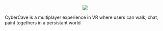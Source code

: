 
<p align="center">
  <img src=highligh.gif />
</p>

CyberCave is a multiplayer experience in VR where users can walk, chat, paint togethers in a persistant world
